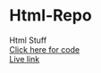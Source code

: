# Html-Repo
Html Stuff<br>
<a  href="Simulated screens">Click here for code</a><br>
<a href="https://niranjan569.github.io/Html-Repo/Simulated%20screens/first.html">Live link<a>
